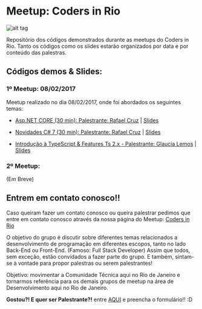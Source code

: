 # Meetup: Coders in Rio


![alt tag](http://i.imgsafe.org/1636ce46ef.png)


Repositório dos códigos demonstrados durante as meetups do Coders in Rio. Tanto os códigos como os slides estarão organizados por data e por conteúdo das palestras. 

## Códigos demos & Slides:

### 1º Meetup: 08/02/2017

Meetup realizado no dia 08/02/2017, onde foi abordados os seguintes temas:

- [Asp.NET CORE (30 min): Palestrante: Rafael Cruz](https://github.com/rafaelcruz-net/AspnetCore-CodersInRio) | [Slides](https://pt.slideshare.net/GlauciaLemos/palestra-novidades-c-7)

- [Novidades C# 7 (30 min): Palestrante: Rafael Cruz](https://github.com/rafaelcruz-net/NovidadeCS7) | [Slides](https://pt.slideshare.net/GlauciaLemos/palestra-novidades-do-c-70-o-futuro-do-net-e-do-c)

- [Introdução à TypeScript & Features Ts 2.x - Palestrante: Glaucia Lemos](https://github.com/glaucia86/palestra-typescript) | [Slides](https://pt.slideshare.net/GlauciaLemos/palestra-introduo-typescript-features-ts-2x)

### 2º Meetup: 

(Em Breve)



## Entrem em contato conosco!!

Caso queiram fazer um contato conosco ou queira palestrar pedimos que entre em contato conosco através da nossa página do Meetup: [Coders in Rio](https://www.meetup.com/pt-BR/Coders-in-Rio)

O objetivo do grupo é discutir sobre diferentes temas relacionados a desenvolvimento de programação em diferentes escopos, tanto no lado Back-End ou Front-End. (Famoso: Full Stack Developer) 
Assim que todos, sem exceção, estão convidados a fazer parte do grupo. E também, sintam-se à vontade para propor palestras ou serem palestrantes!

Objetivo: movimentar a Comunidade Técnica aqui no Rio de Janeiro e tornarmos referência para os demais grupos de meetup na área de Desenvolvimento aqui no Rio de Janeiro.

**Gostou?! E quer ser Palestrante?!** entre [AQUI](https://glaucialemos.typeform.com/to/bpVIni) e preencha o formulário!! :D


